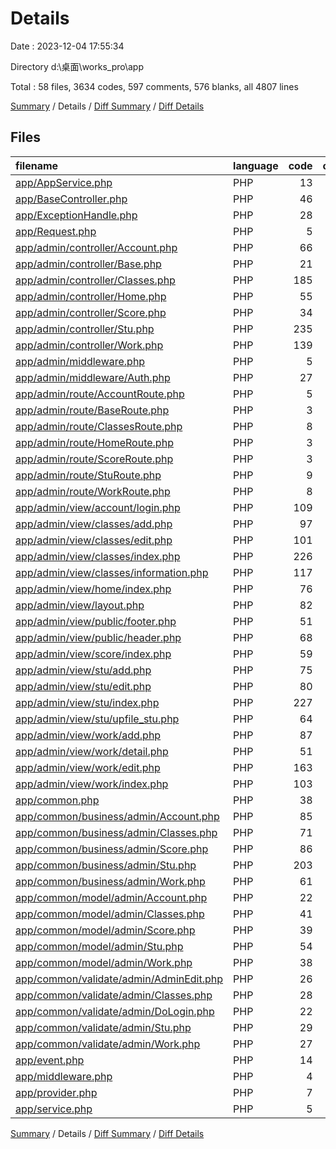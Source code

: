 # Details

Date : 2023-12-04 17:55:34

Directory d:\\桌面\\works_pro\\app

Total : 58 files,  3634 codes, 597 comments, 576 blanks, all 4807 lines

[Summary](results.md) / Details / [Diff Summary](diff.md) / [Diff Details](diff-details.md)

## Files
| filename | language | code | comment | blank | total |
| :--- | :--- | ---: | ---: | ---: | ---: |
| [app/AppService.php](/app/AppService.php) | PHP | 13 | 5 | 5 | 23 |
| [app/BaseController.php](/app/BaseController.php) | PHP | 46 | 38 | 15 | 99 |
| [app/ExceptionHandle.php](/app/ExceptionHandle.php) | PHP | 28 | 25 | 6 | 59 |
| [app/Request.php](/app/Request.php) | PHP | 5 | 1 | 3 | 9 |
| [app/admin/controller/Account.php](/app/admin/controller/Account.php) | PHP | 66 | 22 | 20 | 108 |
| [app/admin/controller/Base.php](/app/admin/controller/Base.php) | PHP | 21 | 7 | 8 | 36 |
| [app/admin/controller/Classes.php](/app/admin/controller/Classes.php) | PHP | 185 | 30 | 36 | 251 |
| [app/admin/controller/Home.php](/app/admin/controller/Home.php) | PHP | 55 | 5 | 13 | 73 |
| [app/admin/controller/Score.php](/app/admin/controller/Score.php) | PHP | 34 | 5 | 12 | 51 |
| [app/admin/controller/Stu.php](/app/admin/controller/Stu.php) | PHP | 235 | 31 | 44 | 310 |
| [app/admin/controller/Work.php](/app/admin/controller/Work.php) | PHP | 139 | 26 | 41 | 206 |
| [app/admin/middleware.php](/app/admin/middleware.php) | PHP | 5 | 7 | 1 | 13 |
| [app/admin/middleware/Auth.php](/app/admin/middleware/Auth.php) | PHP | 27 | 4 | 11 | 42 |
| [app/admin/route/AccountRoute.php](/app/admin/route/AccountRoute.php) | PHP | 5 | 3 | 2 | 10 |
| [app/admin/route/BaseRoute.php](/app/admin/route/BaseRoute.php) | PHP | 3 | 3 | 2 | 8 |
| [app/admin/route/ClassesRoute.php](/app/admin/route/ClassesRoute.php) | PHP | 8 | 4 | 4 | 16 |
| [app/admin/route/HomeRoute.php](/app/admin/route/HomeRoute.php) | PHP | 3 | 3 | 2 | 8 |
| [app/admin/route/ScoreRoute.php](/app/admin/route/ScoreRoute.php) | PHP | 3 | 3 | 2 | 8 |
| [app/admin/route/StuRoute.php](/app/admin/route/StuRoute.php) | PHP | 9 | 3 | 3 | 15 |
| [app/admin/route/WorkRoute.php](/app/admin/route/WorkRoute.php) | PHP | 8 | 3 | 3 | 14 |
| [app/admin/view/account/login.php](/app/admin/view/account/login.php) | PHP | 109 | 3 | 7 | 119 |
| [app/admin/view/classes/add.php](/app/admin/view/classes/add.php) | PHP | 97 | 1 | 6 | 104 |
| [app/admin/view/classes/edit.php](/app/admin/view/classes/edit.php) | PHP | 101 | 1 | 6 | 108 |
| [app/admin/view/classes/index.php](/app/admin/view/classes/index.php) | PHP | 226 | 6 | 19 | 251 |
| [app/admin/view/classes/information.php](/app/admin/view/classes/information.php) | PHP | 117 | 0 | 7 | 124 |
| [app/admin/view/home/index.php](/app/admin/view/home/index.php) | PHP | 76 | 0 | 3 | 79 |
| [app/admin/view/layout.php](/app/admin/view/layout.php) | PHP | 82 | 0 | 10 | 92 |
| [app/admin/view/public/footer.php](/app/admin/view/public/footer.php) | PHP | 51 | 0 | 2 | 53 |
| [app/admin/view/public/header.php](/app/admin/view/public/header.php) | PHP | 68 | 2 | 13 | 83 |
| [app/admin/view/score/index.php](/app/admin/view/score/index.php) | PHP | 59 | 1 | 3 | 63 |
| [app/admin/view/stu/add.php](/app/admin/view/stu/add.php) | PHP | 75 | 0 | 6 | 81 |
| [app/admin/view/stu/edit.php](/app/admin/view/stu/edit.php) | PHP | 80 | 0 | 7 | 87 |
| [app/admin/view/stu/index.php](/app/admin/view/stu/index.php) | PHP | 227 | 10 | 12 | 249 |
| [app/admin/view/stu/upfile_stu.php](/app/admin/view/stu/upfile_stu.php) | PHP | 64 | 3 | 6 | 73 |
| [app/admin/view/work/add.php](/app/admin/view/work/add.php) | PHP | 87 | 2 | 7 | 96 |
| [app/admin/view/work/detail.php](/app/admin/view/work/detail.php) | PHP | 51 | 0 | 5 | 56 |
| [app/admin/view/work/edit.php](/app/admin/view/work/edit.php) | PHP | 163 | 2 | 8 | 173 |
| [app/admin/view/work/index.php](/app/admin/view/work/index.php) | PHP | 103 | 4 | 11 | 118 |
| [app/common.php](/app/common.php) | PHP | 38 | 9 | 4 | 51 |
| [app/common/business/admin/Account.php](/app/common/business/admin/Account.php) | PHP | 85 | 19 | 21 | 125 |
| [app/common/business/admin/Classes.php](/app/common/business/admin/Classes.php) | PHP | 71 | 20 | 16 | 107 |
| [app/common/business/admin/Score.php](/app/common/business/admin/Score.php) | PHP | 86 | 21 | 22 | 129 |
| [app/common/business/admin/Stu.php](/app/common/business/admin/Stu.php) | PHP | 203 | 54 | 46 | 303 |
| [app/common/business/admin/Work.php](/app/common/business/admin/Work.php) | PHP | 61 | 14 | 12 | 87 |
| [app/common/model/admin/Account.php](/app/common/model/admin/Account.php) | PHP | 22 | 18 | 9 | 49 |
| [app/common/model/admin/Classes.php](/app/common/model/admin/Classes.php) | PHP | 41 | 22 | 11 | 74 |
| [app/common/model/admin/Score.php](/app/common/model/admin/Score.php) | PHP | 39 | 22 | 12 | 73 |
| [app/common/model/admin/Stu.php](/app/common/model/admin/Stu.php) | PHP | 54 | 19 | 12 | 85 |
| [app/common/model/admin/Work.php](/app/common/model/admin/Work.php) | PHP | 38 | 16 | 9 | 63 |
| [app/common/validate/admin/AdminEdit.php](/app/common/validate/admin/AdminEdit.php) | PHP | 26 | 18 | 5 | 49 |
| [app/common/validate/admin/Classes.php](/app/common/validate/admin/Classes.php) | PHP | 28 | 18 | 4 | 50 |
| [app/common/validate/admin/DoLogin.php](/app/common/validate/admin/DoLogin.php) | PHP | 22 | 18 | 5 | 45 |
| [app/common/validate/admin/Stu.php](/app/common/validate/admin/Stu.php) | PHP | 29 | 18 | 4 | 51 |
| [app/common/validate/admin/Work.php](/app/common/validate/admin/Work.php) | PHP | 27 | 18 | 4 | 49 |
| [app/event.php](/app/event.php) | PHP | 14 | 1 | 3 | 18 |
| [app/middleware.php](/app/middleware.php) | PHP | 4 | 6 | 1 | 11 |
| [app/provider.php](/app/provider.php) | PHP | 7 | 1 | 2 | 10 |
| [app/service.php](/app/service.php) | PHP | 5 | 2 | 3 | 10 |

[Summary](results.md) / Details / [Diff Summary](diff.md) / [Diff Details](diff-details.md)